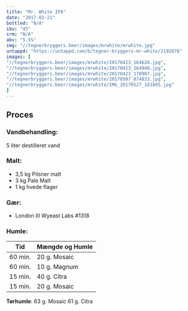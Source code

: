```yaml
---
title: "Mr. White IPA"
date: "2017-03-21"
bottled: "N/A"
ibu: "45"
srm: "N/A"
abv: "5.5%"
img: "//tegnerbryggers.beer/images/mrwhite/mrwhite.jpg"
untappd: "https://untappd.com/b/tegner-bryggers-mr-white/2192878"
images: [
"//tegnerbryggers.beer/images/mrwhite/20170423_164620.jpg",
"//tegnerbryggers.beer/images/mrwhite/20170423_164940.jpg",
"//tegnerbryggers.beer/images/mrwhite/20170423_170907.jpg",
"//tegnerbryggers.beer/images/mrwhite/20170507_074833.jpg",
"//tegnerbryggers.beer/images/mrwhite/IMG_20170527_181805.jpg"
]
---
```


## Proces

### Vandbehandling:

5 liter destilleret vand

### Malt:

* 3,5 kg Pilsner malt
* 3 kg Pale Malt
* 1 kg hvede flager

### Gær:

* London III Wyeast Labs #1318

### Humle:

| Tid     | Mængde og Humle |
| ------- | --------------- |
| 60 min. | 20 g. Mosaic    |
| 60 min. | 10 g. Magnum    |
| 15 min. | 40 g. Citra     |
| 15 min. | 20 g. Mosaic    |

**Tørhumle**:
63 g. Mosaic
61 g. Citra
